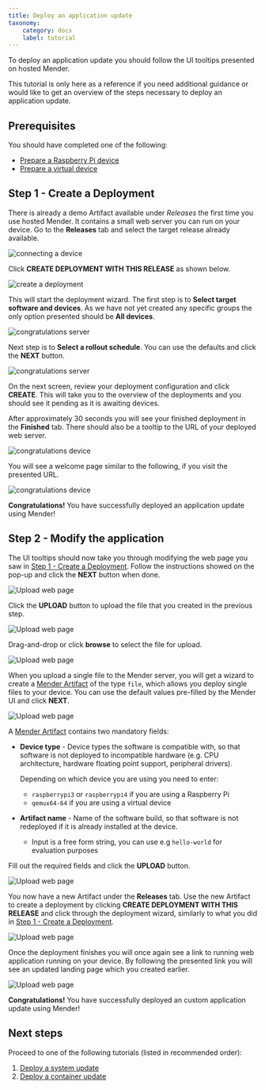 ```yaml
---
title: Deploy an application update
taxonomy:
    category: docs
    label: tutorial
---
```


To deploy an application update you should follow the UI tooltips presented on
hosted Mender.

This tutorial is only here as a reference if you need additional guidance or
would like to get an overview of the steps necessary to deploy an application
update.

## Prerequisites

You should have completed one of the following:

* [Prepare a Raspberry Pi device](../01.Preparation/01.Prepare-a-Raspberry-Pi-device/docs.md)
* [Prepare a virtual device](../01.Preparation/02.Prepare-a-virtual-device/docs.md)

## Step 1 - Create a Deployment

There is already a demo Artifact available under *Releases* the first time you
use hosted Mender. It contains a small web server you can run on your device.
Go to the **Releases** tab and select the target release already available.

![connecting a device](Image_5.png)

Click **CREATE DEPLOYMENT WITH THIS RELEASE** as shown below.

![create a deployment](Image_6.png)

This will start the deployment wizard. The first step is to **Select target
software and devices**. As we have not yet created any specific groups the only
option presented should be **All devices**.

![congratulations server](Image_8.png)

Next step is to **Select a rollout schedule**. You can use the defaults and
click the **NEXT** button.

![congratulations server](Image_9.png)

On the next screen, review your deployment configuration and click **CREATE**.
This will take you to the overview of the deployments and you should see it
pending as it is awaiting devices.

After approximately 30 seconds you will see your finished deployment in the
**Finished** tab. There should also be a tooltip to the URL of your deployed web
server.

![congratulations device](Image_11.png)

You will see a welcome page similar to the following, if you visit the presented
URL.

![congratulations device](Image_12.png)

**Congratulations!** You have successfully deployed an application update
using Mender!


## Step 2 - Modify the application

The UI tooltips should now take you through modifying the web page you saw in
[Step 1 - Create a Deployment](#step-1-create-a-deployment). Follow the
instructions showed on the pop-up and click the **NEXT** button when done.

![Upload web page](Image_13.png)

Click the **UPLOAD** button to upload the file that you created in the previous
step.

![Upload web page](Image_14.png)

Drag-and-drop or click **browse** to select the file for upload.

![Upload web page](Image_15.png)

When you upload a single file to the Mender server, you will get a wizard to
create a [Mender Artifact](../../02.Overview/03.Artifact/docs.md)
of the type `file`, which allows you deploy single files to your device. You can
use the default values pre-filled by the Mender UI and click **NEXT**.

![Upload web page](Image_16.png)

A [Mender Artifact](../../02.Overview/03.Artifact/docs.md) contains
two mandatory fields:

- **Device type** - Device types the software is compatible with, so that
  software is not deployed to incompatible hardware (e.g. CPU architecture,
  hardware floating point support, peripheral drivers).

  Depending on which device you are using you need to enter:
    - `raspberrypi3` or `raspberrypi4` if you are using a Raspberry Pi
    - `qemux64-64` if you are using a virtual device

- **Artifact name** - Name of the software build, so that software is not
  redeployed if it is already installed at the device.
  - Input is a free form string, you can use e.g `hello-world` for evaluation
    purposes

Fill out the required fields and click the **UPLOAD** button.

![Upload web page](Image_18.png)

You now have a new Artifact under the **Releases** tab. Use the new Artifact
to create a deployment by clicking **CREATE DEPLOYMENT WITH THIS RELEASE** and
click through the deployment wizard, similarly to what you did in
[Step 1 - Create a Deployment](#step-1-create-a-deployment).

![Upload web page](Image_19.png)

Once the deployment finishes you will once again see a link to running web
application running on your device. By following the presented link you will
see an updated landing page which you created earlier.

![Upload web page](Image_20.png)

**Congratulations!** You have successfully deployed an custom application update
using Mender!

## Next steps

Proceed to one of the following tutorials (listed in recommended order):

1. [Deploy a system update](../03.Deploy-a-system-update/docs.md)
1. [Deploy a container update](../04.Deploy-a-container-update/docs.md)
